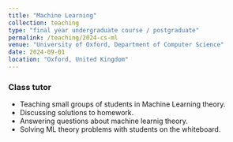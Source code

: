 ```yaml
---
title: "Machine Learning"
collection: teaching
type: "final year undergraduate course / postgraduate"
permalink: /teaching/2024-cs-ml
venue: "University of Oxford, Department of Computer Science"
date: 2024-09-01
location: "Oxford, United Kingdom"
---
```


### Class tutor

- Teaching small groups of students in Machine Learning theory.
- Discussing solutions to homework.
- Answering questions about machine learnig theory.
- Solving ML theory problems with students on the whiteboard.
